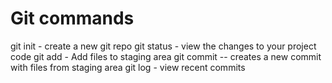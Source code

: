 # Git commands

git init - create a new git repo
git status - view the changes to your project code
git add - Add files to staging area
git commit -- creates a new commit with files from staging area
git log - view recent commits